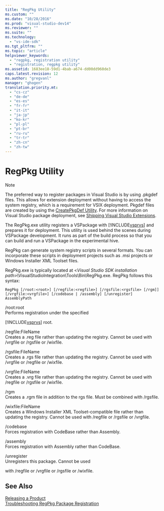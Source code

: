 ```yaml
---
title: "RegPkg Utility"
ms.custom: ""
ms.date: "10/28/2016"
ms.prod: "visual-studio-dev14"
ms.reviewer: ""
ms.suite: ""
ms.technology: 
  - "vs-ide-sdk"
ms.tgt_pltfrm: ""
ms.topic: "article"
helpviewer_keywords: 
  - "regpkg, registration utility"
  - "registration, regpkg utility"
ms.assetid: 1683ee18-59d1-4bab-a674-dd00dd960de3
caps.latest.revision: 12
ms.author: "gregvanl"
manager: "ghogen"
translation.priority.mt: 
  - "cs-cz"
  - "de-de"
  - "es-es"
  - "fr-fr"
  - "it-it"
  - "ja-jp"
  - "ko-kr"
  - "pl-pl"
  - "pt-br"
  - "ru-ru"
  - "tr-tr"
  - "zh-cn"
  - "zh-tw"
---
```

# RegPkg Utility
> [!NOTE]
>  The preferred way to register packages in Visual Studio is by using .pkgdef files. This allows for extension deployment without having to access the system registry, which is a requirement for VSIX deployment. Pkgdef files are created by using the [CreatePkgDef Utility](../../extensibility/internals/createpkgdef-utility.md). For more information on Visual Studio package deployment, see [Shipping Visual Studio Extensions](../../extensibility/shipping-visual-studio-extensions.md).  
  
 The RegPkg.exe utility registers a VSPackage with [!INCLUDE[vsprvs](../../code-quality/includes/vsprvs_md.md)] and prepares it for deployment. This utility is used behind the scenes during VSPackage development. It runs as part of the build process so that you can build and run a VSPackage in the experimental hive.  
  
 RegPkg can generate system registry scripts in several formats. You can incorporate these scripts in deployment projects such as .msi projects or Windows Installer XML Toolset files.  
  
 RegPkg.exe is typically located at \<*Visual Studio SDK installation path*>\VisualStudioIntegration\Tools\Bin\RegPkg.exe. RegPkg follows this syntax:  
  
```  
RegPkg [/root:<root>] [/regfile:<regfile>] [/rgsfile:<rgsfile> [/rgm]] [/vrgfile:<vrgfile>] [/codebase | /assembly] [/unregister] AssemblyPath  
```  
  
 /root:root  
 Performs registration under the specified  
  
 [!INCLUDE[vsprvs](../../code-quality/includes/vsprvs_md.md)] root.  
  
 /regfile:FileName  
 Creates a .reg file rather than updating the registry.  Cannot be used with /vrgfile or /rgsfile or /wixfile.  
  
 /rgsfile:FileName  
 Creates a .rgs file rather than updating the registry.  Cannot be used with /vrgfile or /regfile or /wixfile.  
  
 /vrgfile:FileName  
 Creates a .vrg file rather than updating the registry.  Cannot be used with /regfile or /rgsfile or /wixfile.  
  
 /rgm  
 Creates a .rgm file in addition to the rgs file.  Must be combined with /rgsfile.  
  
 /wixfile:FileName  
 Creates a Windows Installer XML Toolset-compatible file rather than updating the registry.  Cannot be used with /regfile or /rgsfile or /vrgfile.  
  
 /codebase  
 Forces registration with CodeBase rather than Assembly.  
  
 /assembly  
 Forces registration with Assembly rather than CodeBase.  
  
 /unregister  
 Unregisters this package.  Cannot be used  
  
 with /regfile or /vrgfile or /rgsfile or /wixfile.  
  
## See Also  
 [Releasing a Product](../../misc/releasing-a-visual-studio-integration-product.md)   
 [Troubleshooting RegPkg Package Registration](../../extensibility/internals/troubleshooting-regpkg-package-registration.md)
